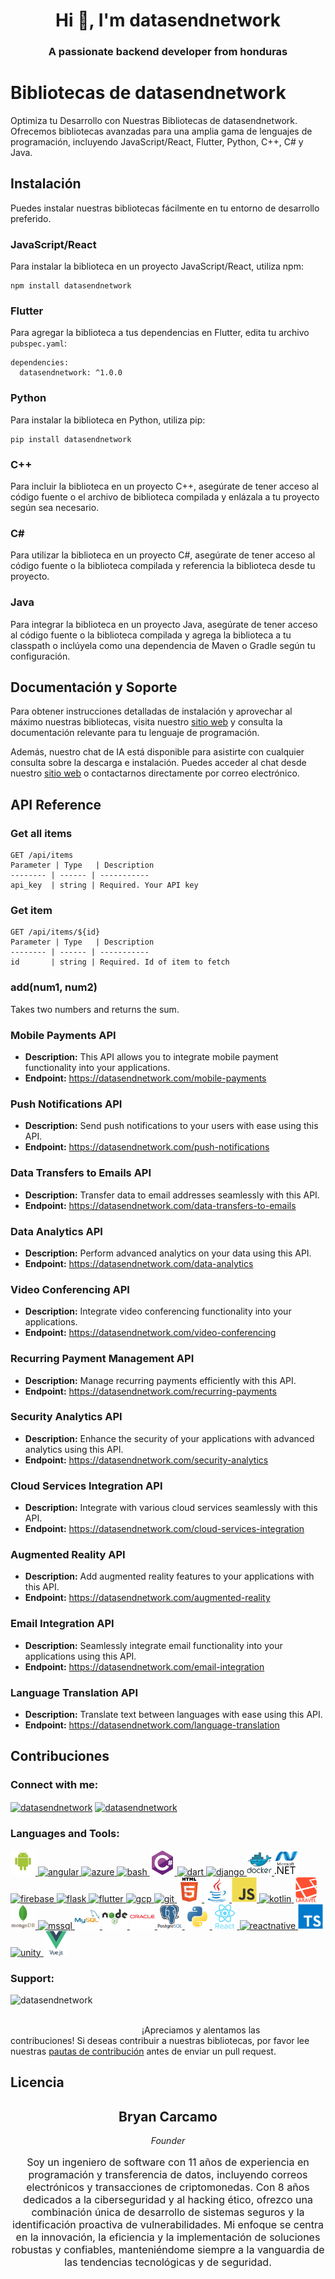 <h1 align="center">Hi 👋, I'm datasendnetwork</h1>
<h3 align="center">A passionate backend developer from honduras</h3>


<h1>Bibliotecas de datasendnetwork</h1>

<p>Optimiza tu Desarrollo con Nuestras Bibliotecas de datasendnetwork. Ofrecemos bibliotecas avanzadas para una amplia gama de lenguajes de programación, incluyendo JavaScript/React, Flutter, Python, C++, C# y Java.</p>

<h2>Instalación</h2>

<p>Puedes instalar nuestras bibliotecas fácilmente en tu entorno de desarrollo preferido.</p>

<h3>JavaScript/React</h3>

<p>Para instalar la biblioteca en un proyecto JavaScript/React, utiliza npm:</p>

<pre><code>npm install datasendnetwork
</code></pre>

<h3>Flutter</h3>

<p>Para agregar la biblioteca a tus dependencias en Flutter, edita tu archivo <code>pubspec.yaml</code>:</p>

<pre><code>dependencies:
  datasendnetwork: ^1.0.0
</code></pre>

<h3>Python</h3>

<p>Para instalar la biblioteca en Python, utiliza pip:</p>

<pre><code>pip install datasendnetwork
</code></pre>

<h3>C++</h3>

<p>Para incluir la biblioteca en un proyecto C++, asegúrate de tener acceso al código fuente o el archivo de biblioteca compilada y enlázala a tu proyecto según sea necesario.</p>

<h3>C#</h3>

<p>Para utilizar la biblioteca en un proyecto C#, asegúrate de tener acceso al código fuente o la biblioteca compilada y referencia la biblioteca desde tu proyecto.</p>

<h3>Java</h3>

<p>Para integrar la biblioteca en un proyecto Java, asegúrate de tener acceso al código fuente o la biblioteca compilada y agrega la biblioteca a tu classpath o inclúyela como una dependencia de Maven o Gradle según tu configuración.</p>

<h2>Documentación y Soporte</h2>

<p>Para obtener instrucciones detalladas de instalación y aprovechar al máximo nuestras bibliotecas, visita nuestro <a href="https://datasendnetwork.com">sitio web</a> y consulta la documentación relevante para tu lenguaje de programación.</p>

<p>Además, nuestro chat de IA está disponible para asistirte con cualquier consulta sobre la descarga e instalación. Puedes acceder al chat desde nuestro <a href="https://datasendnetwork.com">sitio web</a> o contactarnos directamente por correo electrónico.</p>

<h2>API Reference</h2>

<h3>Get all items</h3>

<pre><code>GET /api/items
Parameter | Type   | Description
-------- | ------ | -----------
api_key  | string | Required. Your API key
</code></pre>

<h3>Get item</h3>

<pre><code>GET /api/items/${id}
Parameter | Type   | Description
-------- | ------ | -----------
id       | string | Required. Id of item to fetch
</code></pre>

<h3>add(num1, num2)</h3>
<p>Takes two numbers and returns the sum.</p>

<h3>Mobile Payments API</h3>

<ul>
  <li><strong>Description:</strong> This API allows you to integrate mobile payment functionality into your applications.</li>
  <li><strong>Endpoint:</strong> <a href="https://datasendnetwork.com/mobile-payments">https://datasendnetwork.com/mobile-payments</a></li>
</ul>

<h3>Push Notifications API</h3>

<ul>
  <li><strong>Description:</strong> Send push notifications to your users with ease using this API.</li>
  <li><strong>Endpoint:</strong> <a href="https://datasendnetwork.com/push-notifications">https://datasendnetwork.com/push-notifications</a></li>
</ul>

<h3>Data Transfers to Emails API</h3>

<ul>
  <li><strong>Description:</strong> Transfer data to email addresses seamlessly with this API.</li>
  <li><strong>Endpoint:</strong> <a href="https://datasendnetwork.com/data-transfers-to-emails">https://datasendnetwork.com/data-transfers-to-emails</a></li>
</ul>

<h3>Data Analytics API</h3>

<ul>
  <li><strong>Description:</strong> Perform advanced analytics on your data using this API.</li>
  <li><strong>Endpoint:</strong> <a href="https://datasendnetwork.com/data-analytics">https://datasendnetwork.com/data-analytics</a></li>
</ul>

<h3>Video Conferencing API</h3>

<ul>
  <li><strong>Description:</strong> Integrate video conferencing functionality into your applications.</li>
  <li><strong>Endpoint:</strong> <a href="https://datasendnetwork.com/video-conferencing">https://datasendnetwork.com/video-conferencing</a></li>
</ul>

<h3>Recurring Payment Management API</h3>

<ul>
  <li><strong>Description:</strong> Manage recurring payments efficiently with this API.</li>
  <li><strong>Endpoint:</strong> <a href="https://datasendnetwork.com/recurring-payments">https://datasendnetwork.com/recurring-payments</a></li>
</ul>

<h3>Security Analytics API</h3>

<ul>
  <li><strong>Description:</strong> Enhance the security of your applications with advanced analytics using this API.</li>
  <li><strong>Endpoint:</strong> <a href="https://datasendnetwork.com/security-analytics">https://datasendnetwork.com/security-analytics</a></li>
</ul>

<h3>Cloud Services Integration API</h3>

<ul>
  <li><strong>Description:</strong> Integrate with various cloud services seamlessly with this API.</li>
  <li><strong>Endpoint:</strong> <a href="https://datasendnetwork.com/cloud-services-integration">https://datasendnetwork.com/cloud-services-integration</a></li>
</ul>

<h3>Augmented Reality API</h3>

<ul>
  <li><strong>Description:</strong> Add augmented reality features to your applications with this API.</li>
  <li><strong>Endpoint:</strong> <a href="https://datasendnetwork.com/augmented-reality">https://datasendnetwork.com/augmented-reality</a></li>
</ul>

<h3>Email Integration API</h3>

<ul>
  <li><strong>Description:</strong> Seamlessly integrate email functionality into your applications using this API.</li>
  <li><strong>Endpoint:</strong> <a href="https://datasendnetwork.com/email-integration">https://datasendnetwork.com/email-integration</a></li>
</ul>

<h3>Language Translation API</h3>

<ul>
  <li><strong>Description:</strong> Translate text between languages with ease using this API.</li>
  <li><strong>Endpoint:</strong> <a href="https://datasendnetwork.com/language-translation">https://datasendnetwork.com/language-translation</a></li>
</ul>


<h2>Contribuciones</h2>

<h3 align="left">Connect with me:</h3>
<p align="left">
<a href="https://instagram.com/datasendnetwork" target="blank"><img align="center" src="https://raw.githubusercontent.com/rahuldkjain/github-profile-readme-generator/master/src/images/icons/Social/instagram.svg" alt="datasendnetwork" height="30" width="40" /></a>
<a href="https://www.youtube.com/c/datasendnetwork" target="blank"><img align="center" src="https://raw.githubusercontent.com/rahuldkjain/github-profile-readme-generator/master/src/images/icons/Social/youtube.svg" alt="datasendnetwork" height="30" width="40" /></a>
</p>

<h3 align="left">Languages and Tools:</h3>
<p align="left"> <a href="https://developer.android.com" target="_blank" rel="noreferrer"> <img src="https://raw.githubusercontent.com/devicons/devicon/master/icons/android/android-original-wordmark.svg" alt="android" width="40" height="40"/> </a> <a href="https://angular.io" target="_blank" rel="noreferrer"> <img src="https://angular.io/assets/images/logos/angular/angular.svg" alt="angular" width="40" height="40"/> </a> <a href="https://azure.microsoft.com/en-in/" target="_blank" rel="noreferrer"> <img src="https://www.vectorlogo.zone/logos/microsoft_azure/microsoft_azure-icon.svg" alt="azure" width="40" height="40"/> </a> <a href="https://www.gnu.org/software/bash/" target="_blank" rel="noreferrer"> <img src="https://www.vectorlogo.zone/logos/gnu_bash/gnu_bash-icon.svg" alt="bash" width="40" height="40"/> </a> <a href="https://www.w3schools.com/cs/" target="_blank" rel="noreferrer"> <img src="https://raw.githubusercontent.com/devicons/devicon/master/icons/csharp/csharp-original.svg" alt="csharp" width="40" height="40"/> </a> <a href="https://dart.dev" target="_blank" rel="noreferrer"> <img src="https://www.vectorlogo.zone/logos/dartlang/dartlang-icon.svg" alt="dart" width="40" height="40"/> </a> <a href="https://www.djangoproject.com/" target="_blank" rel="noreferrer"> <img src="https://cdn.worldvectorlogo.com/logos/django.svg" alt="django" width="40" height="40"/> </a> <a href="https://www.docker.com/" target="_blank" rel="noreferrer"> <img src="https://raw.githubusercontent.com/devicons/devicon/master/icons/docker/docker-original-wordmark.svg" alt="docker" width="40" height="40"/> </a> <a href="https://dotnet.microsoft.com/" target="_blank" rel="noreferrer"> <img src="https://raw.githubusercontent.com/devicons/devicon/master/icons/dot-net/dot-net-original-wordmark.svg" alt="dotnet" width="40" height="40"/> </a> <a href="https://firebase.google.com/" target="_blank" rel="noreferrer"> <img src="https://www.vectorlogo.zone/logos/firebase/firebase-icon.svg" alt="firebase" width="40" height="40"/> </a> <a href="https://flask.palletsprojects.com/" target="_blank" rel="noreferrer"> <img src="https://www.vectorlogo.zone/logos/pocoo_flask/pocoo_flask-icon.svg" alt="flask" width="40" height="40"/> </a> <a href="https://flutter.dev" target="_blank" rel="noreferrer"> <img src="https://www.vectorlogo.zone/logos/flutterio/flutterio-icon.svg" alt="flutter" width="40" height="40"/> </a> <a href="https://cloud.google.com" target="_blank" rel="noreferrer"> <img src="https://www.vectorlogo.zone/logos/google_cloud/google_cloud-icon.svg" alt="gcp" width="40" height="40"/> </a> <a href="https://git-scm.com/" target="_blank" rel="noreferrer"> <img src="https://www.vectorlogo.zone/logos/git-scm/git-scm-icon.svg" alt="git" width="40" height="40"/> </a> <a href="https://www.w3.org/html/" target="_blank" rel="noreferrer"> <img src="https://raw.githubusercontent.com/devicons/devicon/master/icons/html5/html5-original-wordmark.svg" alt="html5" width="40" height="40"/> </a> <a href="https://www.java.com" target="_blank" rel="noreferrer"> <img src="https://raw.githubusercontent.com/devicons/devicon/master/icons/java/java-original.svg" alt="java" width="40" height="40"/> </a> <a href="https://developer.mozilla.org/en-US/docs/Web/JavaScript" target="_blank" rel="noreferrer"> <img src="https://raw.githubusercontent.com/devicons/devicon/master/icons/javascript/javascript-original.svg" alt="javascript" width="40" height="40"/> </a> <a href="https://kotlinlang.org" target="_blank" rel="noreferrer"> <img src="https://www.vectorlogo.zone/logos/kotlinlang/kotlinlang-icon.svg" alt="kotlin" width="40" height="40"/> </a> <a href="https://laravel.com/" target="_blank" rel="noreferrer"> <img src="https://raw.githubusercontent.com/devicons/devicon/master/icons/laravel/laravel-plain-wordmark.svg" alt="laravel" width="40" height="40"/> </a> <a href="https://www.mongodb.com/" target="_blank" rel="noreferrer"> <img src="https://raw.githubusercontent.com/devicons/devicon/master/icons/mongodb/mongodb-original-wordmark.svg" alt="mongodb" width="40" height="40"/> </a> <a href="https://www.microsoft.com/en-us/sql-server" target="_blank" rel="noreferrer"> <img src="https://www.svgrepo.com/show/303229/microsoft-sql-server-logo.svg" alt="mssql" width="40" height="40"/> </a> <a href="https://www.mysql.com/" target="_blank" rel="noreferrer"> <img src="https://raw.githubusercontent.com/devicons/devicon/master/icons/mysql/mysql-original-wordmark.svg" alt="mysql" width="40" height="40"/> </a> <a href="https://nodejs.org" target="_blank" rel="noreferrer"> <img src="https://raw.githubusercontent.com/devicons/devicon/master/icons/nodejs/nodejs-original-wordmark.svg" alt="nodejs" width="40" height="40"/> </a> <a href="https://www.oracle.com/" target="_blank" rel="noreferrer"> <img src="https://raw.githubusercontent.com/devicons/devicon/master/icons/oracle/oracle-original.svg" alt="oracle" width="40" height="40"/> </a> <a href="https://www.postgresql.org" target="_blank" rel="noreferrer"> <img src="https://raw.githubusercontent.com/devicons/devicon/master/icons/postgresql/postgresql-original-wordmark.svg" alt="postgresql" width="40" height="40"/> </a> <a href="https://www.python.org" target="_blank" rel="noreferrer"> <img src="https://raw.githubusercontent.com/devicons/devicon/master/icons/python/python-original.svg" alt="python" width="40" height="40"/> </a> <a href="https://reactjs.org/" target="_blank" rel="noreferrer"> <img src="https://raw.githubusercontent.com/devicons/devicon/master/icons/react/react-original-wordmark.svg" alt="react" width="40" height="40"/> </a> <a href="https://reactnative.dev/" target="_blank" rel="noreferrer"> <img src="https://reactnative.dev/img/header_logo.svg" alt="reactnative" width="40" height="40"/> </a> <a href="https://www.typescriptlang.org/" target="_blank" rel="noreferrer"> <img src="https://raw.githubusercontent.com/devicons/devicon/master/icons/typescript/typescript-original.svg" alt="typescript" width="40" height="40"/> </a> <a href="https://unity.com/" target="_blank" rel="noreferrer"> <img src="https://www.vectorlogo.zone/logos/unity3d/unity3d-icon.svg" alt="unity" width="40" height="40"/> </a> <a href="https://vuejs.org/" target="_blank" rel="noreferrer"> <img src="https://raw.githubusercontent.com/devicons/devicon/master/icons/vuejs/vuejs-original-wordmark.svg" alt="vuejs" width="40" height="40"/> </a> </p>

<h3 align="left">Support:</h3>
<p><a href="https://www.buymeacoffee.com/datasendnetwork"> <img align="left" src="https://cdn.buymeacoffee.com/buttons/v2/default-yellow.png" height="50" width="210" alt="datasendnetwork" /></a></p><br><br>

<p>¡Apreciamos y alentamos las contribuciones! Si deseas contribuir a nuestras bibliotecas, por favor lee nuestras <a href="CONTRIBUTING.md">pautas de contribución</a> antes de enviar un pull request.</p>

<h2>Licencia</h2>

<div align="center">
  <h2><strong>Bryan Carcamo</strong></h2>
  <p style="font-style: italic;">Founder</p>
  <p class="animate-text" style="font-size: 16px;">Soy un ingeniero de software con 11 años de experiencia en programación y transferencia de datos, incluyendo correos electrónicos y transacciones de criptomonedas. Con 8 años dedicados a la ciberseguridad y al hacking ético, ofrezco una combinación única de desarrollo de sistemas seguros y la identificación proactiva de vulnerabilidades. Mi enfoque se centra en la innovación, la eficiencia y la implementación de soluciones robustas y confiables, manteniéndome siempre a la vanguardia de las tendencias tecnológicas y de seguridad.</p>
</div>
